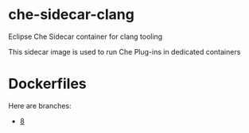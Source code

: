# che-sidecar-clang
Eclipse Che Sidecar container for clang tooling

This sidecar image is used to run Che Plug-ins in dedicated containers

# Dockerfiles

Here are branches:
 - [8](https://github.com/che-dockerfiles/che-sidecar-clang/tree/8)
